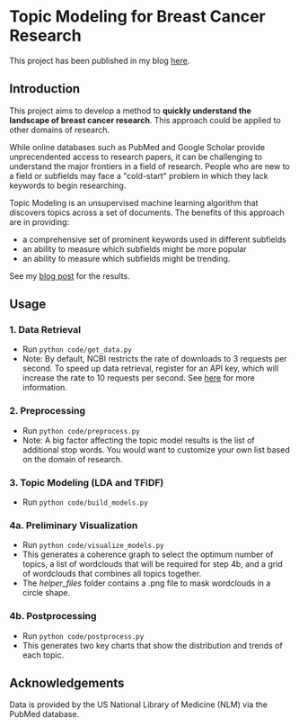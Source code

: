 # Topic Modeling for Breast Cancer Research
This project has been published in my blog [here](https://edmondchensj.github.io/2018/08/09/breast-cancer-trends/).

## Introduction
This project aims to develop a method to **quickly understand the landscape of breast cancer research**. This approach could be applied to other domains of research. 

While online databases such as PubMed and Google Scholar provide unprecendented access to research papers, it can be challenging to understand the major frontiers in a field of research. People who are new to a field or subfields may face a "cold-start" problem in which they lack keywords to begin researching. 

Topic Modeling is an unsupervised machine learning algorithm that discovers topics across a set of documents. The benefits of this approach are in providing:
* a comprehensive set of prominent keywords used in different subfields
* an ability to measure which subfields might be more popular
* an ability to measure which subfields might be trending.

See my [blog post](https://edmondchensj.github.io/2018/08/09/breast-cancer-trends/) for the results.

## Usage
### 1. Data Retrieval
* Run `python code/get_data.py`
* Note: By default, NCBI restricts the rate of downloads to 3 requests per second. To speed up data retrieval, register for an API key, which will increase the rate to 10 requests per second. See [here](https://www.ncbi.nlm.nih.gov/books/NBK25497/) for more information. 

### 2. Preprocessing
* Run `python code/preprocess.py`
* Note: A big factor affecting the topic model results is the list of additional stop words. You would want to customize your own list based on the domain of research. 

### 3. Topic Modeling (LDA and TFIDF)
* Run `python code/build_models.py`

### 4a. Preliminary Visualization
* Run `python code/visualize_models.py`
* This generates a coherence graph to select the optimum number of topics, a list of wordclouds that will be required for step 4b, and a grid of wordclouds that combines all topics together. 
* The *helper_files* folder contains a .png file to mask wordclouds in a circle shape. 

### 4b. Postprocessing
* Run `python code/postprocess.py`
* This generates two key charts that show the distribution and trends of each topic. 

## Acknowledgements
Data is provided by the US National Library of Medicine (NLM) via the PubMed database.